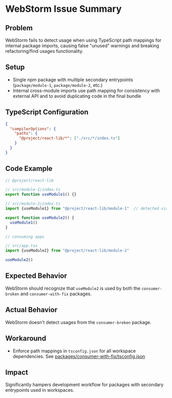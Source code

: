 
# WebStorm Issue Summary

## Problem

WebStorm fails to detect usage when using TypeScript path mappings for internal package imports, causing false "unused" warnings and breaking refactoring/find usages functionality.

## Setup

- Single npm package with multiple secondary entrypoints (`package/module-1`, `package/module-2`, etc.)
- Internal cross-module imports use path mapping for consistency with external API and to avoid duplicating code in the final bundle

## TypeScript Configuration

```json
{
  "compilerOptions": {
    "paths": {
      "@project/react-lib/*": ["./src/*/index.ts"]
    }
  }
}
```

## Code Example
```ts
// @project/react-lib

// src/module-1/index.ts
export function useModule1() {}

// src/module-2/index.ts
import {useModule1} from "@project/react-lib/module-1"  // detected via tsconfig path mapping

export function useModule2() {
  useModule1()
}
```

```ts
// consuming apps

// src/app.tsx
import {useModule2} from "@project/react-lib/module-2"

useModule2()
```

## Expected Behavior

WebStorm should recognize that `useModule2` is used by both the `consumer-broken` and `consumer-with-fix` packages.

## Actual Behavior

WebStorm doesn't detect usages from the `consumer-broken` package.

## Workaround

- Enforce path mappings in `tsconfig.json` for all workspace dependencies. See [packages/consumer-with-fix/tsconfig.json](./packages/consumer-with-fix/tsconfig.json)

## Impact

Significantly hampers development workflow for packages with secondary entrypoints used in workspaces.
